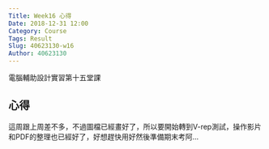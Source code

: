 ```yaml
---
Title: Week16 心得
Date: 2018-12-31 12:00
Category: Course
Tags: Result
Slug: 40623130-w16
Author: 40623130
---
```


電腦輔助設計實習第十五堂課

<!-- PELICAN_END_SUMMARY -->

心得
----

這周跟上周差不多，不過圖檔已經畫好了，所以要開始轉到V-rep測試，操作影片和PDF的整理也已經好了，好想趕快用好然後準備期末考阿...